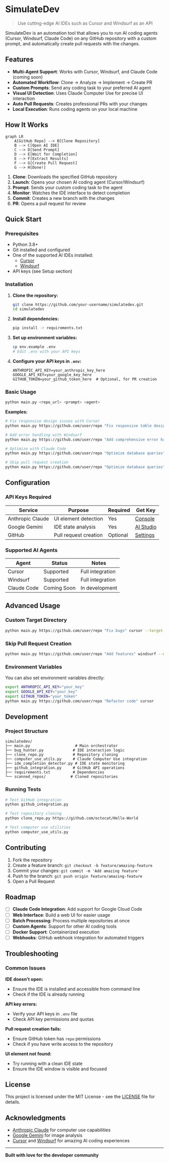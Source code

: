 # SimulateDev

> Use cutting-edge AI IDEs such as Cursor and Windsurf as an API

SimulateDev is an automation tool that allows you to run AI coding agents (Cursor, Windsurf, Claude Code) on any GitHub repository with a custom prompt, and automatically create pull requests with the changes.

## Features

- **Multi-Agent Support**: Works with Cursor, Windsurf, and Claude Code (coming soon)
- **Automated Workflow**: Clone → Analyze → Implement → Create PR
- **Custom Prompts**: Send any coding task to your preferred AI agent
- **Visual UI Detection**: Uses Claude Computer Use for precise UI interaction
- **Auto Pull Requests**: Creates professional PRs with your changes
- **Local Execution**: Runs coding agents on your local machine

## How It Works

```mermaid
graph LR
    A[GitHub Repo] --> B[Clone Repository]
    B --> C[Open AI IDE]
    C --> D[Send Prompt]
    D --> E[Wait for Completion]
    E --> F[Extract Results]
    F --> G[Create Pull Request]
    G --> H[Done!]
```

1. **Clone**: Downloads the specified GitHub repository
2. **Launch**: Opens your chosen AI coding agent (Cursor/Windsurf)
3. **Prompt**: Sends your custom coding task to the agent
4. **Monitor**: Watches the IDE interface to detect completion
5. **Commit**: Creates a new branch with the changes
6. **PR**: Opens a pull request for review

## Quick Start

### Prerequisites

- Python 3.8+
- Git installed and configured
- One of the supported AI IDEs installed:
  - [Cursor](https://cursor.com/)
  - [Windsurf](https://windsurf.ai/)
- API keys (see Setup section)

### Installation

1. **Clone the repository:**
   ```bash
   git clone https://github.com/your-username/simulatedev.git
   cd simulatedev
   ```

2. **Install dependencies:**
   ```bash
   pip install -r requirements.txt
   ```

3. **Set up environment variables:**
   ```bash
   cp env.example .env
   # Edit .env with your API keys
   ```

4. **Configure your API keys in `.env`:**
   ```env
   ANTHROPIC_API_KEY=your_anthropic_key_here
   GOOGLE_API_KEY=your_google_key_here
   GITHUB_TOKEN=your_github_token_here  # Optional, for PR creation
   ```

### Basic Usage

```bash
python main.py <repo_url> <prompt> <agent>
```

**Examples:**

```bash
# Fix responsive design issues with Cursor
python main.py https://github.com/user/repo "Fix responsive table design for mobile devices" cursor

# Add error handling with Windsurf
python main.py https://github.com/user/repo "Add comprehensive error handling to API endpoints" windsurf

# Optimize with Claude Code
python main.py https://github.com/user/repo "Optimize database queries" claude_code

# Skip pull request creation
python main.py https://github.com/user/repo "Optimize database queries" cursor --no-pr
```

## Configuration

### API Keys Required

| Service | Purpose | Required | Get Key |
|---------|---------|----------|---------|
| Anthropic Claude | UI element detection | Yes | [Console](https://console.anthropic.com/) |  
| Google Gemini | IDE state analysis | Yes | [AI Studio](https://ai.google.dev/) |
| GitHub | Pull request creation | Optional | [Settings](https://github.com/settings/tokens) |

### Supported AI Agents

| Agent | Status | Notes |
|-------|--------|-------|
| Cursor | Supported | Full integration |
| Windsurf | Supported | Full integration |  
| Claude Code | Coming Soon | In development |

## Advanced Usage

### Custom Target Directory

```bash
python main.py https://github.com/user/repo "Fix bugs" cursor --target-dir ~/my-projects/repo
```

### Skip Pull Request Creation

```bash
python main.py https://github.com/user/repo "Add features" windsurf --no-pr
```

### Environment Variables

You can also set environment variables directly:

```bash
export ANTHROPIC_API_KEY="your_key"
export GOOGLE_API_KEY="your_key" 
export GITHUB_TOKEN="your_token"
python main.py https://github.com/user/repo "Refactor code" cursor
```

## Development

### Project Structure

```
simulatedev/
├── main.py                    # Main orchestrator
├── bug_hunter.py             # IDE interaction logic
├── clone_repo.py             # Repository cloning
├── computer_use_utils.py     # Claude Computer Use integration
├── ide_completion_detector.py # IDE state monitoring
├── github_integration.py     # GitHub API operations
├── requirements.txt          # Dependencies
└── scanned_repos/           # Cloned repositories
```

### Running Tests

```bash
# Test GitHub integration
python github_integration.py

# Test repository cloning
python clone_repo.py https://github.com/octocat/Hello-World

# Test computer use utilities
python computer_use_utils.py
```

## Contributing

1. Fork the repository
2. Create a feature branch: `git checkout -b feature/amazing-feature`
3. Commit your changes: `git commit -m 'Add amazing feature'`
4. Push to the branch: `git push origin feature/amazing-feature`
5. Open a Pull Request

## Roadmap

- [ ] **Claude Code Integration**: Add support for Google Cloud Code
- [ ] **Web Interface**: Build a web UI for easier usage
- [ ] **Batch Processing**: Process multiple repositories at once
- [ ] **Custom Agents**: Support for other AI coding tools
- [ ] **Docker Support**: Containerized execution
- [ ] **Webhooks**: GitHub webhook integration for automated triggers

## Troubleshooting

### Common Issues

**IDE doesn't open:**
- Ensure the IDE is installed and accessible from command line
- Check if the IDE is already running

**API key errors:**
- Verify your API keys in `.env` file
- Check API key permissions and quotas

**Pull request creation fails:**
- Ensure GitHub token has `repo` permissions
- Check if you have write access to the repository

**UI element not found:**
- Try running with a clean IDE state
- Ensure the IDE window is visible and focused

## License

This project is licensed under the MIT License - see the [LICENSE](LICENSE) file for details.

## Acknowledgments

- [Anthropic Claude](https://anthropic.com/) for computer use capabilities
- [Google Gemini](https://ai.google.dev/) for image analysis
- [Cursor](https://cursor.com/) and [Windsurf](https://windsurf.ai/) for amazing AI coding experiences

---

**Built with love for the developer community**
